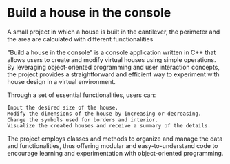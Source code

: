 # Build a house in the console
 A small project in which a house is built in the cantilever, the perimeter and the area are calculated with different functionalities

"Build a house in the console" is a console application written in C++ that allows users to create and modify virtual houses using simple operations. By leveraging object-oriented programming and user interaction concepts, the project provides a straightforward and efficient way to experiment with house design in a virtual environment.

Through a set of essential functionalities, users can:

    Input the desired size of the house.
    Modify the dimensions of the house by increasing or decreasing.
    Change the symbols used for borders and interior.
    Visualize the created houses and receive a summary of the details.

The project employs classes and methods to organize and manage the data and functionalities, thus offering modular and easy-to-understand code to encourage learning and experimentation with object-oriented programming.
